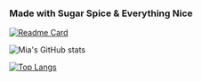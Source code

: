 
### Made with Sugar Spice & Everything Nice

[![Readme Card](https://github-readme-stats.vercel.app/api/pin/?username=miacarmen&repo=github-readme-stats)](https://github.com/miacarmen/github-readme-stats)

![Mia's GitHub stats](https://github-readme-stats.vercel.app/api?username=miacarmen&show_icons=true&theme=shades-of-purple)


[![Top Langs](https://github-readme-stats.vercel.app/api/top-langs/?username=anuraghazra&layout=compact&theme=shades-of-purple)](https://github.com/anuraghazra/github-readme-stats)
